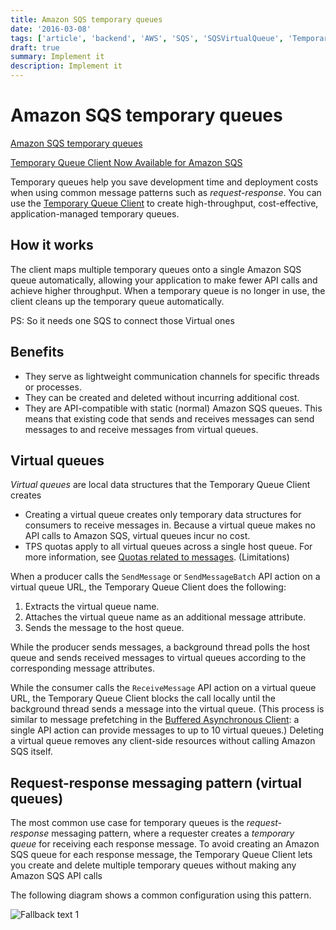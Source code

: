 ```yaml
---
title: Amazon SQS temporary queues
date: '2016-03-08'
tags: ['article', 'backend', 'AWS', 'SQS', 'SQSVirtualQueue', 'TemporarySQS', 'websocket', 'read', 'withResume']
draft: true
summary: Implement it
description: Implement it
---
```


# Amazon SQS temporary queues

[Amazon SQS temporary queues](https://docs.aws.amazon.com/AWSSimpleQueueService/latest/SQSDeveloperGuide/sqs-temporary-queues.html)

[Temporary Queue Client Now Available for Amazon SQS](https://aws.amazon.com/about-aws/whats-new/2019/07/temporary-queue-client-now-available-for-amazon-sqs/)


Temporary queues help you save development time and deployment costs when using common message patterns such as _request-response_. You can use the [Temporary Queue Client](https://github.com/awslabs/amazon-sqs-java-temporary-queues-client) to create high-throughput, cost-effective, application-managed temporary queues.

## How it works

The client maps multiple temporary queues onto a single Amazon SQS queue automatically, allowing your application to make fewer API calls and achieve higher throughput. When a temporary queue is no longer in use, the client cleans up the temporary queue automatically.

PS: So it needs one SQS to connect those Virtual ones

## Benefits

-   They serve as lightweight communication channels for specific threads or processes.
-   They can be created and deleted without incurring additional cost.
-   They are API-compatible with static (normal) Amazon SQS queues. This means that existing code that sends and receives messages can send messages to and receive messages from virtual queues.

## Virtual queues

_Virtual queues_ are local data structures that the Temporary Queue Client creates

- Creating a virtual queue creates only temporary data structures for consumers to receive messages in. Because a virtual queue makes no API calls to Amazon SQS, virtual queues incur no cost.
-   TPS quotas apply to all virtual queues across a single host queue. For more information, see [Quotas related to messages](https://docs.aws.amazon.com/AWSSimpleQueueService/latest/SQSDeveloperGuide/quotas-messages.html). (Limitations)

When a producer calls the `SendMessage` or `SendMessageBatch` API action on a virtual queue URL, the Temporary Queue Client does the following:

1.  Extracts the virtual queue name.
2.  Attaches the virtual queue name as an additional message attribute.
3.  Sends the message to the host queue.

While the producer sends messages, a background thread polls the host queue and sends received messages to virtual queues according to the corresponding message attributes.

While the consumer calls the `ReceiveMessage` API action on a virtual queue URL, the Temporary Queue Client blocks the call locally until the background thread sends a message into the virtual queue. (This process is similar to message prefetching in the [Buffered Asynchronous Client](https://docs.aws.amazon.com/AWSSimpleQueueService/latest/SQSDeveloperGuide/sqs-client-side-buffering-request-batching.html): a single API action can provide messages to up to 10 virtual queues.) Deleting a virtual queue removes any client-side resources without calling Amazon SQS itself.

## Request-response messaging pattern (virtual queues)

The most common use case for temporary queues is the _request-response_ messaging pattern, where a requester creates a _temporary queue_ for receiving each response message. To avoid creating an Amazon SQS queue for each response message, the Temporary Queue Client lets you create and delete multiple temporary queues without making any Amazon SQS API calls

The following diagram shows a common configuration using this pattern.

![Fallback text 1](/static/assets/pasted-image-20221207212538.png)



